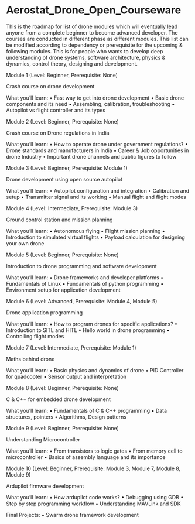 # Aerostat_Drone_Open_Courseware
This is the roadmap for list of drone modules which will eventually lead anyone from a complete beginner to become advanced developer. The courses are conducted in different phase as different modules. This list can be modified according to dependency or prerequisite for the upcoming & following modules. This is for people who wants to develop deep understanding of drone systems, software architecture, physics & dynamics, control theory, designing and development. 

Module 1 (Level: Beginner, Prerequisite: None)

Crash course on drone development

What you’ll learn:
•	Fast way to get into drone development 
•	Basic drone components and its need 
•	Assembling, calibration, troubleshooting 
•	Autopilot vs flight controller and its types

Module 2 (Level: Beginner, Prerequisite: None)

Crash course on Drone regulations in India

What you’ll learn:
•	How to operate drone under government regulations?
•	Drone standards and manufacturers in India
•	Career & Job opportunities in drone Industry
•	Important drone channels and public figures to follow 

Module 3 (Level: Beginner, Prerequisite: Module 1)

Drone development using open source autopilot

What you’ll learn:
•	Autopilot configuration and integration
•	Calibration and setup
•	Transmitter signal and its working
•	Manual flight and flight modes

Module 4 (Level: Intermediate, Prerequisite: Module 3)

Ground control station and mission planning

What you’ll learn:
•	Autonomous flying
•	Flight mission planning
•	Introduction to simulated virtual flights
•	Payload calculation for designing your own drone

Module 5 (Level: Beginner, Prerequisite: None)

Introduction to drone programming and software development

What you’ll learn:
•	Drone frameworks and developer platforms
•	Fundamentals of Linux
•	Fundamentals of python programming
•	Environment setup for application development

Module 6 (Level: Advanced, Prerequisite: Module 4, Module 5)

Drone application programming

What you’ll learn:
•	How to program drones for specific applications?
•	Introduction to SITL and HITL
•	Hello world in drone programming
•	Controlling flight modes

Module 7 (Level: Intermediate, Prerequisite: Module 1)

Maths behind drone

What you’ll learn:
•	Basic physics and dynamics of drone
•	PID Controller for quadcopter
•	Sensor output and interpretation

Module 8 (Level: Beginner, Prerequisite: None)

C & C++ for embedded drone development

What you’ll learn:
•	Fundamentals of C & C++ programming
•	Data structures, pointers
•	Algorithms, Design patterns

Module 9 (Level: Beginner, Prerequisite: None)

Understanding Microcontroller

What you’ll learn:
•	From transistors to logic gates
•	From memory cell to microcontroller
•	Basics of assembly language and its importance

Module 10 (Level: Beginner, Prerequisite: Module 3, Module 7, Module 8, Module 9)

Ardupilot firmware development

What you’ll learn:
•	How ardupilot code works?
•	Debugging using GDB
•	Step by step programming workflow
•	Understanding MAVLink and SDK

Final Projects:
•	Swarm drone framework development

